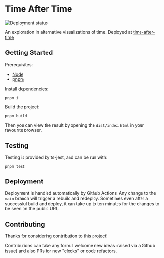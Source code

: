 # Time After Time

![Deployment status](https://github.com/fildon/time-after-time/actions/workflows/deploy.yml/badge.svg)

An exploration in alternative visualizations of time. Deployed at [time-after-time](https://fildon.me/time-after-time)

## Getting Started

Prerequisites:

- [Node](https://nodejs.org/en/)
- [pnpm](https://pnpm.io/installation)

Install dependencies:

```shell
pnpm i
```

Build the project:

```shell
pnpm build
```

Then you can view the result by opening the `dist/index.html` in your favourite browser.

## Testing

Testing is provided by ts-jest, and can be run with:

```shell
pnpm test
```

## Deployment

Deployment is handled automatically by Github Actions. Any change to the `main` branch will trigger a rebuild and redeploy. Sometimes even after a successful build and deploy, it can take up to ten minutes for the changes to be seen on the public URL.

## Contributing

Thanks for considering contribution to this project!

Contributions can take any form. I welcome new ideas (raised via a Github issue) and also PRs for new "clocks" or code refactors.
